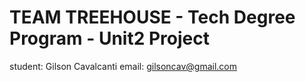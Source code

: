 # TEAM TREEHOUSE - Tech Degree Program - Unit2 Project

student: Gilson Cavalcanti
email: gilsoncav@gmail.com
